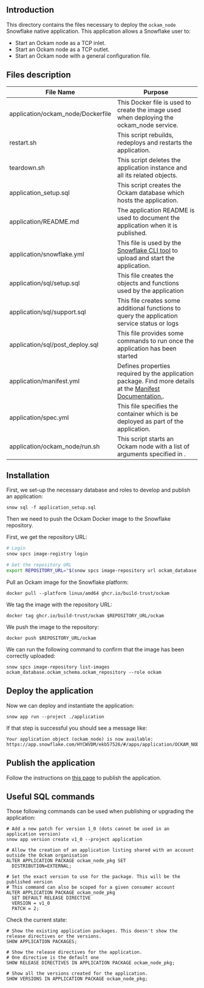 ## Introduction

This directory contains the files necessary to deploy the `ockam_node` Snowflake native application.
This application allows a Snowflake user to:

- Start an Ockam node as a TCP inlet.
- Start an Ockam node as a TCP outlet.
- Start an Ockam node with a general configuration file.

## Files description

| File Name                         | Purpose                                                                                                                                                                                  |
|-----------------------------------|------------------------------------------------------------------------------------------------------------------------------------------------------------------------------------------|
| application/ockam_node/Dockerfile | This Docker file is used to create the image used when deploying the ockam_node service.                                                                                                 |
| restart.sh                        | This script rebuilds, redeploys and restarts the application.                                                                                                                            |
| teardown.sh                       | This script deletes the application instance and all its related objects.                                                                                                                | 
| application_setup.sql             | This script creates the Ockam database which hosts the application.                                                                                                                      |
| application/README.md             | The application README is used to document the application when it is published.                                                                                                         |
| application/snowflake.yml         | This file is used by the [Snowflake CLI tool](https://docs.snowflake.com/en/developer-guide/snowflake-cli-v2/index) to upload and start the application.                                 |
| application/sql/setup.sql         | This file creates the objects and functions used by the application                                                                                                                      |
| application/sql/support.sql       | This file creates some additional functions to query the application service status or logs                                                                                              |
| application/sql/post_deploy.sql   | This file provides some commands to run once the application has been started                                                                                                            |
| application/manifest.yml          | Defines properties required by the application package. Find more details at the [Manifest Documentation.](https://docs.snowflake.com/en/developer-guide/native-apps/creating-manifest). |
| application/spec.yml              | This file specifies the container which is be deployed as part of the application.                                                                                                       |
| application/ockam_node/run.sh     | This script starts an Ockam node with a list of arguments specified in .                                                                                                                 |

## Installation

First, we set-up the necessary database and roles to develop and publish an application:

```shell
snow sql -f application_setup.sql
```

Then we need to push the Ockam Docker image to the Snowflake repository.

First, we get the repository URL:

```sh
# Login
snow spcs image-registry login

# Get the repository URL
export REPOSITORY_URL="$(snow spcs image-repository url ockam_database.ockam_schema.ockam_repository --role ockam)"
```

Pull an Ockam image for the Snowflake platform:

```shell
docker pull --platform linux/amd64 ghcr.io/build-trust/ockam
```

We tag the image with the repository URL:

```shell
docker tag ghcr.io/build-trust/ockam $REPOSITORY_URL/ockam
```

We push the image to the repository:

```shell
docker push $REPOSITORY_URL/ockam
```

We can run the following command to confirm that the image has been correctly uploaded:

```shell
snow spcs image-repository list-images ockam_database.ockam_schema.ockam_repository --role ockam
```

## Deploy the application

Now we can deploy and instantiate the application:

```shell
snow app run --project ./application
```

If that step is successful you should see a message like:

```shell
Your application object (ockam_node) is now available:
https://app.snowflake.com/HYCWVDM/ekb57526/#/apps/application/OCKAM_NODE
```

## Publish the application

Follow the instructions on [this page](https://other-docs.snowflake.com/en/native-apps/provider-publishing-app-package)
to publish the application.

## Useful SQL commands

Those following commands can be used when publishing or upgrading the application:

```shell
# Add a new patch for version 1_0 (dots cannot be used in an application version)
snow app version create v1_0 --project application
```

```shell
# Allow the creation of an application listing shared with an account outside the Ockam organisation
ALTER APPLICATION PACKAGE ockam_node_pkg SET 
  DISTRIBUTION=EXTERNAL;

# Set the exact version to use for the package. This will be the published version
# This command can also be scoped for a given consumer account
ALTER APPLICATION PACKAGE ockam_node_pkg
  SET DEFAULT RELEASE DIRECTIVE
  VERSION = v1_0
  PATCH = 2;  
```

Check the current state:

```shell
# Show the existing application packages. This doesn't show the release directives or the versions.
SHOW APPLICATION PACKAGES;

# Show the release directives for the application.
# One directive is the default one
SHOW RELEASE DIRECTIVES IN APPLICATION PACKAGE ockam_node_pkg;

# Show all the versions created for the application. 
SHOW VERSIONS IN APPLICATION PACKAGE ockam_node_pkg; 
```
